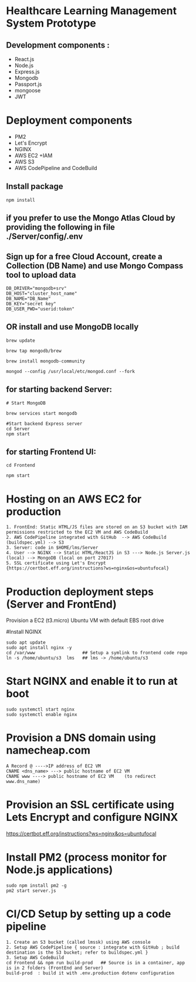 # Healthcare Learning Management System Prototype

## Development components :

- React.js
- Node.js
- Express.js
- Mongodb
- Passport.js
- mongoose
- JWT

# Deployment components

- PM2
- Let's Encrypt
- NGINX
- AWS EC2 +IAM
- AWS S3
- AWS CodePipeline and CodeBuild

## Install package

```
npm install
```

## if you prefer to use the Mongo Atlas Cloud by providing the following in file ./Server/config/.env

## Sign up for a free Cloud Account, create a Collection (DB Name) and use Mongo Compass tool to upload data

```
DB_DRIVER="mongodb+srv"
DB_HOST="cluster_host_name"
DB_NAME="DB_Name"
DB_KEY="secret key"
DB_USER_PWD="userid:token"
```

## OR install and use MongoDB locally

```
brew update

brew tap mongodb/brew

brew install mongodb-community

mongod --config /usr/local/etc/mongod.conf --fork
```

## for starting backend Server:

```
# Start MongoDB

brew services start mongodb

#Start backend Express server
cd Server
npm start
```

## for starting Frontend UI:

```
cd Frontend

npm start
```

# Hosting on an AWS EC2 for production

```
1. FrontEnd: Static HTML/JS files are stored on an S3 bucket with IAM permissions restricted to the EC2 VM and AWS CodeBuild
2. AWS CodePipeline integrated with GitHub  --> AWS CodeBuild (buildspec.yml) --> S3
3. Server: code in $HOME/lms/Server
4. User --> NGINX --> Static HTML/ReactJS in S3 ---> Node.js Server.js (local) --> MongoDB (local on port 27017)
5. SSL certificate using Let's Encrypt  {https://certbot.eff.org/instructions?ws=nginx&os=ubuntufocal}

```

# Production deployment steps (Server and FrontEnd)

Provision a EC2 (t3.micro) Ubuntu VM with default EBS root drive

#Install NGINX

```
sudo apt update
sudo apt install nginx -y
cd /var/www                  ## Setup a symlink to frontend code repo
ln -s /home/ubuntu/s3  lms   ## lms -> /home/ubuntu/s3
```

# Start NGINX and enable it to run at boot

```
sudo systemctl start nginx
sudo systemctl enable nginx

```

# Provision a DNS domain using namecheap.com

```
A Record @ ---->IP address of EC2 VM
CNAME <dns_name> ---> public hostname of EC2 VM
CNAME www ----> public hostname of EC2 VM    (to redirect www.dns_name)
```

# Provision an SSL certificate using Lets Encrypt and configure NGINX

https://certbot.eff.org/instructions?ws=nginx&os=ubuntufocal

# Install PM2 (process monitor for Node.js applications)

```
sudo npm install pm2 -g
pm2 start server.js
```

# CI/CD Setup by setting up a code pipeline

```
1. Create an S3 bucket (called lmssk) using AWS console
2. Setup AWS CodePipeline { source : integrate with GitHub ; build destination is the S3 bucket; refer to buildspec.yml }
3. Setup AWS CodeBuild
cd Frontend && npm run build-prod   ## Source is in a container, app is in 2 folders (FrontEnd and Server)
build-prod  : build it with .env.production dotenv configuration

```
